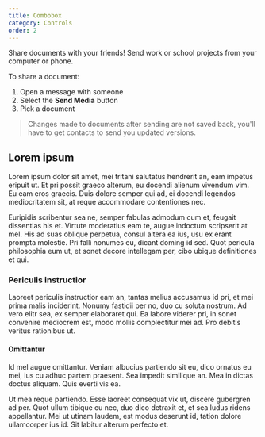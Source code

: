 ```yaml
---
title: Combobox
category: Controls
order: 2
---
```


Share documents with your friends! Send work or school projects from your computer or phone.

To share a document:

1. Open a message with someone
2. Select the **Send Media** button
3. Pick a document

> Changes made to documents after sending are not saved back, you'll have to get contacts to send you updated versions.

## Lorem ipsum

Lorem ipsum dolor sit amet, mei tritani salutatus hendrerit an, eam impetus eripuit ut. Et pri possit graeco alterum, eu docendi alienum vivendum vim. Eu eam eros graecis. Duis dolore semper qui ad, ei docendi legendos mediocritatem sit, at reque accommodare contentiones nec.

Euripidis scribentur sea ne, semper fabulas admodum cum et, feugait dissentias his et. Virtute moderatius eam te, augue indoctum scripserit at mel. His ad suas oblique perpetua, consul altera ea ius, usu ex erant prompta molestie. Pri falli nonumes eu, dicant doming id sed. Quot pericula philosophia eum ut, et sonet decore intellegam per, cibo ubique definitiones et qui.

### Periculis instructior

Laoreet periculis instructior eam an, tantas melius accusamus id pri, et mei prima malis inciderint. Nonumy fastidii per no, duo cu soluta nostrum. Ad vero elitr sea, ex semper elaboraret qui. Ea labore viderer pri, in sonet convenire mediocrem est, modo mollis complectitur mei ad. Pro debitis veritus rationibus ut.

#### Omittantur

Id mel augue omittantur. Veniam albucius partiendo sit eu, dico ornatus eu mei, ius cu adhuc partem praesent. Sea impedit similique an. Mea in dictas doctus aliquam. Quis everti vis ea.

Ut mea reque partiendo. Esse laoreet consequat vix ut, discere gubergren ad per. Quot ullum tibique cu nec, duo dico detraxit et, et sea ludus ridens appellantur. Mei ut utinam laudem, est modus deserunt id, tation dolore ullamcorper ius id. Sit labitur alterum perfecto et.

